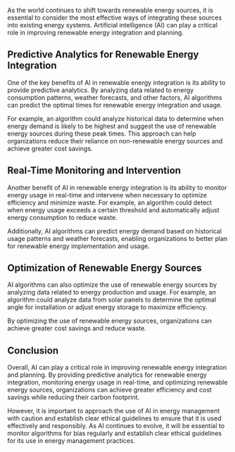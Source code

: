
As the world continues to shift towards renewable energy sources, it is essential to consider the most effective ways of integrating these sources into existing energy systems. Artificial intelligence (AI) can play a critical role in improving renewable energy integration and planning.

Predictive Analytics for Renewable Energy Integration
-----------------------------------------------------

One of the key benefits of AI in renewable energy integration is its ability to provide predictive analytics. By analyzing data related to energy consumption patterns, weather forecasts, and other factors, AI algorithms can predict the optimal times for renewable energy integration and usage.

For example, an algorithm could analyze historical data to determine when energy demand is likely to be highest and suggest the use of renewable energy sources during these peak times. This approach can help organizations reduce their reliance on non-renewable energy sources and achieve greater cost savings.

Real-Time Monitoring and Intervention
-------------------------------------

Another benefit of AI in renewable energy integration is its ability to monitor energy usage in real-time and intervene when necessary to optimize efficiency and minimize waste. For example, an algorithm could detect when energy usage exceeds a certain threshold and automatically adjust energy consumption to reduce waste.

Additionally, AI algorithms can predict energy demand based on historical usage patterns and weather forecasts, enabling organizations to better plan for renewable energy implementation and usage.

Optimization of Renewable Energy Sources
----------------------------------------

AI algorithms can also optimize the use of renewable energy sources by analyzing data related to energy production and usage. For example, an algorithm could analyze data from solar panels to determine the optimal angle for installation or adjust energy storage to maximize efficiency.

By optimizing the use of renewable energy sources, organizations can achieve greater cost savings and reduce waste.

Conclusion
----------

Overall, AI can play a critical role in improving renewable energy integration and planning. By providing predictive analytics for renewable energy integration, monitoring energy usage in real-time, and optimizing renewable energy sources, organizations can achieve greater efficiency and cost savings while reducing their carbon footprint.

However, it is important to approach the use of AI in energy management with caution and establish clear ethical guidelines to ensure that it is used effectively and responsibly. As AI continues to evolve, it will be essential to monitor algorithms for bias regularly and establish clear ethical guidelines for its use in energy management practices.

